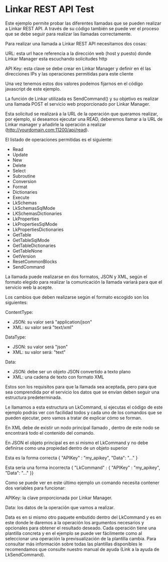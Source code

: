 # Linkar REST API Test

Este ejemplo permite probar las diferentes llamadas que se pueden realizar a Linkar REST API. A través de su código también se puede ver el proceso que se debe seguir para realizar las llamadas correctamente.

Para realizar una llamada a Linkar REST API necesitamos dos cosas:

URL: esta url hace referencia a la dirección web (host y puesto) donde Linkar Manager esta escuchando solicitudes http 

API Key: esta clave se debe crear en Linkar Manager y definir en él las direcciones IPs y las operaciones permitidas para este cliente

Una vez tenemos estos dos valores podemos fijarnos en el código javascript de este ejemplo. 

La función de Linkar utilizada es SendCommand() y su objetivo es realizar una llamada POST el servicio web proporcionado por Linkar Manager.

Esta solicitud se realizará a la URL de la operación que queramos realizar, por ejemplo, si deseamos ejecutar una READ, deberemos llamar a la URL de Linkar manager y añadirle la operación a realizar (http://yourdomain.com:11200/api/read).

El listado de operaciones permitidas es el siguiente:

- Read
- Update
- New
- Delete
- Select
- Subroutine
- Conversion
- Format
- Dictionaries
- Execute
- LkSchemas
- LkSchemasSqlMode
- LKSchemasDictionaries
- LkProperties
- LkPropertiesSqlMode
- LkPropertiesDictionaries
- GetTable
- GetTableSqlMode
- GetTableDictionaries
- GetTableNone
- GetVersion
- ResetCommonBlocks
- SendCommand

La llamada puede realizarse en dos formatos, JSON y XML, según el formato elegido para realizar la comunicación la llamada variará para que el servicio web la acepte.

Los cambios que deben realizarse según el formato escogido son los siguientes:

ContentType: 

- JSON: su valor será "application/json"
- XML: su valor será "text/xml"

DataType: 
- JSON: su valor será "json"
- XML: su valor será: "text"

Data:
- JSON: debe ser un objeto JSON convertido a texto plano
- XML: una cadena de texto con formato XML

Estos son los requisitos para que la llamada sea aceptada, pero para que sea comprendida por el servicio los datos que se envían deben seguir una estructura predeterminada.

Le llamamos a esta estructura un LkCommand, si ejecutas el código de este ejemplo podrás ver con facilidad todos y cada uno de los comandos que se pueden ejecutar, pero vamos a tratar de explicar cómo se forman.

En XML debe de existir un nodo principal llamado <LkCommand>, dentro de este nodo se encontrará todo el contenido del comando.

En JSON el objeto principal es en si mismo el LkCommand y no debe definirse como una propiedad dentro de un objeto superior

Esta es la forma correcta { "APIKey" : "my_apikey", "Data": "..." }

Esta sería una forma incorrecta { "LkCommand" : { "APIKey" : "my_apikey", "Data": "..." }} 

Como se puede ver en este último ejemplo un comando necesita contener dos variables para funcionar:

APIKey: la clave proporcionada por Linkar Manager.

Data: los datos de la operación que vamos a realizar.

Data es en si mismo otro paquete embutido dentro del LkCommand y es en este donde le daremos a la operación los argumentos necesarios y opcionales para obtener el resultado deseado. 
Cada operación tiene una plantilla concreta y en el ejemplo se puede ver fácilmente como al seleccionar una operación la previsualización de la plantilla cambia.
Para consultar más información sobre todas las plantillas disponibles le recomendamos que consulte nuestro manual de ayuda (Link a la ayuda de LkSendCommand).

